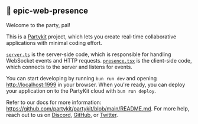 ## 🎈 epic-web-presence

Welcome to the party, pal!

This is a [Partykit](https://partykit.io) project, which lets you create
real-time collaborative applications with minimal coding effort.

[`server.ts`](./src/server.ts) is the server-side code, which is responsible for
handling WebSocket events and HTTP requests.
[`presence.tsx`](../workshop-app/app/utils/presence.tsx) is the client-side
code, which connects to the server and listens for events.

You can start developing by running `bun run dev` and opening
[http://localhost:1999](http://localhost:1999) in your browser. When you're
ready, you can deploy your application on to the PartyKit cloud with
`bun run deploy`.

Refer to our docs for more information:
https://github.com/partykit/partykit/blob/main/README.md. For more help, reach
out to us on [Discord](https://discord.gg/g5uqHQJc3z),
[GitHub](https://github.com/partykit/partykit), or
[Twitter](https://twitter.com/partykit_io).
